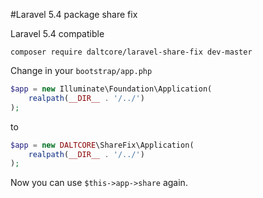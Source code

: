 #Laravel 5.4 package share fix

Laravel 5.4 compatible

```
composer require daltcore/laravel-share-fix dev-master
```

Change in your `bootstrap/app.php`

```php
$app = new Illuminate\Foundation\Application(
    realpath(__DIR__ . '/../')
);
```
to
```php
$app = new DALTCORE\ShareFix\Application(
    realpath(__DIR__ . '/../')
);
```

Now you can use `$this->app->share` again.